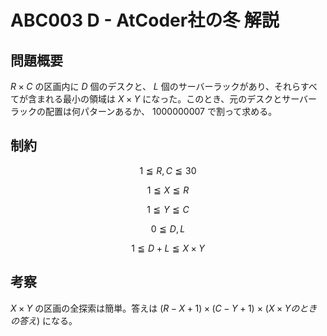 # ABC003 D - AtCoder社の冬 解説

## 問題概要

$R×C$ の区画内に $D$ 個のデスクと、 $L$ 個のサーバーラックがあり、それらすべてが含まれる最小の領域は $X×Y$ になった。このとき、元のデスクとサーバーラックの配置は何パターンあるか、 $1000000007$ で割って求める。

## 制約

$$ 1 \leqq R,C \leqq 30 $$

$$ 1 \leqq X \leqq R $$

$$ 1 \leqq Y \leqq C $$

$$ 0 \leqq D,L $$

$$ 1 \leqq D+L \leqq X×Y $$

## 考察

$X×Y$ の区画の全探索は簡単。答えは $(R-X+1)×(C-Y+1)$ × $(X×Yのときの答え)$ になる。